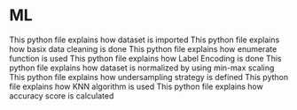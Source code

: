 # ML
This python file explains how dataset is imported 
This python file explains how basix data cleaning is done
This python file explains how enumerate function is used
This python file explains how Label Encoding is done
This python file explains how dataset is normalized by using min-max scaling
This python file explains how undersampling strategy is defined
This python file explains how KNN algorithm is used
This python file explains how accuracy score is calculated
